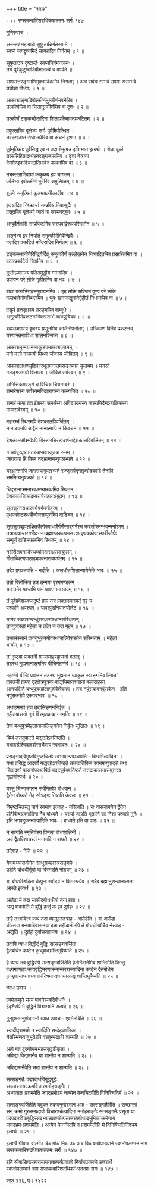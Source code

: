 +++
title = "१४७"

+++
सप्तचत्वारिंशदधिकशततमः सर्गः १४७   
  
मुनिरुवाच ।  
  
अनन्तरं महाबाहो सुषुप्तान्निर्गतस्य मे ।  
स्वप्ने जगद्दृश्यमिदं सागरादिव निर्गतम् ॥ १ ॥  
  
सुषुप्तादत्र दृष्टान्तैः स्वप्ननिर्गमनक्रमः ।  
तत्र पूर्वकुटुम्बादिवीक्षातत्त्वं च वर्ण्यते ॥   
  
सागरात्तरङ्गमणिमुक्तादिकमिव निर्गतम् । अत्र सर्वत्र सम्भवे उपमा असम्भवे   
उत्प्रेक्षा बोध्याः ॥ १ ॥  
  
आकाशाङ्गादिवोत्कीर्णमुत्कीर्णमवनेरिव ।  
उत्कीर्णमिव वा चित्तादुत्कीर्णमिव वा दृशः ॥ २ ॥  
  
उत्कीर्णं टङ्कच्छेदादिना शिलाप्रतिमावत्प्रकटितम् ॥ २ ॥  
  
प्रफुल्लमिव वृक्षेभ्यः सर्गः पूर्वमिवोत्थितः ।  
तरङ्गजालं रोधोऽब्धेरिव वा कचनं दृशाम् ॥ ३ ॥  
  
पूर्वमुत्थितः पूर्वसिद्ध एव न तदानीमुत्पन्न इति भात इत्यर्थः । रोधः कूलं   
तत्सन्निहितादब्धेस्तरङ्गजालमिव । दृशां नेत्राणां   
केशोण्ड्रकद्विचन्द्रादिभावेन कचनमिव वा ॥ ३ ॥  
  
नभस्तलादिवायां ककुब्भ्य इव चागतम् ।  
पर्वतेभ्य इवोत्कीर्णं भूमेरिव समुत्थितम् ॥ ४ ॥  
  
बूउमेः समुत्थितं कुड्यवल्मीकादीव ॥ ४ ॥  
  
हृदयादिव निष्क्रान्तं सम्प्रविष्टमिवाम्बुदैः ।  
प्रसूतमिव वृक्षेभ्यो जातं वा सस्यवद्बुवः ॥ ५ ॥  
  
अम्बुदैर्नभसि सम्प्रविष्टमिव सस्यवद्विरूपपरिणामेन ॥ ५ ॥  
  
अङ्गेभ्य इव निर्यातं समुत्कीर्णमिवेन्द्रियैः ।  
पटादिव प्रकटितं मन्दिरादिव निर्गतम् ॥ ६ ॥  
  
टङ्कस्थानीयैरिन्द्रियैर्दिक्षु समुत्कीर्णं उल्लेखनेन निष्पादितमिव प्रसारितमिव वा ।   
पटात्प्रकटितं चित्रमिव ॥ ६ ॥  
  
कुतोऽप्यागत्य पतितमुड्डीय गगनादिव ।  
उपायनं परे लोके गृहीतमिव वा भवः ॥ ७ ॥  
  
राज्ञां प्रजाभिराहृतमुपायनमिव । इह लोके सञ्चितं पुण्यं परे लोके   
फलभावेनोपस्थितमिव । भुवः खननाद्युपायैर्गृहीतं निधानमिव वा ॥ ७ ॥  
  
प्रसूनं ब्रह्मवृक्षस्य तरङ्गमिव वाम्बुधेः ।  
अनुत्कीर्णप्रकटनाच्चित्स्तम्भे चारुपुत्रिका ॥ ८ ॥  
  
ब्रह्मलक्षणस्य वृक्षस्य प्रसूनमिव कालेनोपनीतम् । उत्किरणं विनैव प्रकटनन्न्   
यस्यास्तथाविधा शालभञ्जिका ॥ ८ ॥  
  
आकाशमृन्मयानन्तकुड्यमाकाशपत्तनम् ।  
मनो मत्तो गजमयो मिथ्या जीवस्य जीवितम् ॥ ९ ॥  
  
आकाशलक्षणमृद्विकारभूतमनन्तमसङ्ख्यातं कुड्यम् । मनसो   
मतङ्गजमयो विलासः । जीवितं सर्वस्वम् ॥ ९ ॥  
  
अभित्तिकमरङ्गं च विचित्रं चित्रमम्बरे ।  
शम्बरेशस्य सर्वस्वमविद्याख्यस्य कस्यचित् ॥ १० ॥  
  
शम्बरं माया तत्र ईशस्य समर्थस्य अविद्याख्यस्य कस्यचिदैन्द्रजालिकस्य   
मायासर्वस्वम् ॥ १० ॥  
  
महारम्भं स्थिरमपि देशकालविवर्जितम् ।  
नानाढ्यमपि चाद्वैतं नानात्मापि न किञ्चन ॥ ११ ॥  
  
देशकालसौक्ष्म्येऽपि विस्तारचिरत्वदर्शनाद्देशकालविवर्जितम् ॥ ११ ॥  
  
गन्धर्वपुरदृष्टान्तस्याप्यवस्तुतया समम् ।  
जागरायां हि किल तद्भ्रान्तमप्युपलभ्यते ॥ १२ ॥  
  
यद्भ्रान्तमपि जागरायामुपलभ्यते रज्जुसर्पमृगतृष्णोदकादि तेनापि   
सममित्यनुषज्यते ॥ १२ ॥  
  
चिद्भामात्रमनारब्धमप्यारब्धमिव स्थितम् ।  
देशकालक्रियाद्रव्यसर्गसंहारसंयुतम् ॥ १३ ॥  
  
सुरासुरनराधारगर्भगर्भमनोहरम् ।  
पृथक्कोष्ठस्थबीजौघसम्पूर्णमिव दाडिमम् ॥ १४ ॥  
  
सुरासुराद्युपलक्षितत्रैलोक्याधारैर्गर्भैस्तद्गर्भैश्च कदलीस्तम्भवन्मनोहरम् ।   
तत्राप्यवान्तरगर्भेष्वनन्तब्रह्माण्डकल्पनसत्त्वात्पृथक्कोष्टस्थबीजौघैः   
सम्पूर्णं दाडिमफलमिव स्थितम् ॥ १४ ॥  
  
नदीशैलवनादिस्थव्योमताराभ्रसङ्कुलम् ।  
गीताब्धिरणपाठाढ्यपवनारावघर्घरम् ॥ १५ ॥  
  
तदेव प्रपञ्चयति - नदीति । कलधौतशिलान्यायेनेति भावः ॥ १५ ॥  
  
ततो विलोकितं तत्र तन्मया दृश्यमण्डलम् ।  
यावत्तमेव पश्यामि ग्रामं प्राक्तनमास्पदम् ॥ १६ ॥  
  
तं पूर्वप्रवेशस्वप्नदृष्टं ग्रामं तत्र प्राक्तनमास्पदं गृहं च   
पश्यामि अपश्यम् । यावत्पुरानिपातयोर्लट् ॥ १६ ॥  
  
तानेव सकलान्बन्धूंस्तथासंस्थानसंस्थितान् ।  
तान्पुत्रांस्तां महेलां च तदेव च तदा गृहम् ॥ १७ ॥  
  
तथासंस्थानं प्रागनुभूतवयोवस्थासन्निवेशस्तेन संस्थिताम् । महेलां   
भार्याम् ॥ १७ ॥  
  
तां दृष्ट्वा प्राक्तनीं ग्राम्यामाहरद्वासनां बलात् ।  
तटस्थं मुह्यमानाङ्गमिव वीचिर्महार्णवे ॥ १८ ॥  
  
महार्णवे वीचिः प्राक्तनं तटस्थं मुह्यमानं व्याकुलं स्वाङ्गमिव स्थितां   
प्राक्तनीं ग्राम्यां गृहक्षेत्रपुत्रबन्ध्वाद्यभिमानवासनां बलादाहरत्   
आनयदिति बन्धुपुत्रमहेलागृहविशेषणम् । तत्र नपुंसकमनपुंसकेन - इति   
नपुंसकशेषे एकवद्भावः ॥ १८ ॥  
  
अथाहमभवं तत्र तदालिङ्गननिर्वृतः ।  
गृहीतवासनो नूनं विस्मृतप्राक्तनस्मृतिः ॥ १९ ॥  
  
तेषां बन्धुपुत्रमेहलानामालिङ्गनेन निर्वृतः सुखितः ॥ १९ ॥  
  
बिम्बं तत्तदुपादत्ते यद्यदग्रेऽवतिष्ठति ।  
यथादर्शश्चिदादर्शस्तथैवायं स्वभावतः ॥ २० ॥  
  
प्रसङ्गादविमृष्टविमृष्टचितोः स्वभावान्प्रपञ्चयति - बिम्बमित्यादिना ।   
यथा प्रसिद्ध आदर्शो यद्यदग्रेऽवतिष्ठते तत्तत्प्रतिबिम्बं स्वयमप्युपादत्ते तथा   
चिदादर्शो वासनोपस्थापितं यद्यत्पूर्वमवतिष्ठते तत्तदाकाराभासमुत्तरत्र   
गृह्णातीत्यर्थः ॥ २० ॥  
  
यस्तु चिन्मात्रगगनं सर्वमित्येव बोधवान् ।  
द्वैतेन बोध्यते नेह सोऽङ्गः तिष्ठति केवलः ॥ २१ ॥  
  
विमृष्टचितस्तु नायं स्वभाव इत्याह - यस्त्विति । सः वासनामयेन द्वैतेन   
प्रतिबिम्बग्रहणादिना नैव बोध्यते । यस्यां जाग्रति भूतानि सा निशा पश्यतो मुनेः ।   
इति भगवदुक्तन्यायादिति भावः । बाध्यते इति वा पाठः ॥ २१ ॥  
  
न नश्यति स्मृतिर्यस्य विमला बोधशालिनी ।  
अयं द्वैतपिशाचस्तं मनागपि न बाधते ॥ २२ ॥  
  
तदेवाह - नेति ॥ २२ ॥  
  
येषामभ्यासयोगेन साधुसच्छास्त्रसङ्गमैः ।  
उदेति बोधधीर्भूयो या विस्मरति नोदयम् ॥ २३ ॥  
  
या बोधधीरुदिता चेत्पुनः स्वोदयं न विस्मरत्येव । सदैव ब्रह्मानुसन्धानात्मना   
आस्ते इत्यर्थः ॥ २३ ॥  
  
अप्रौढा मे तदा सासीद्बोधधीर्या तया हता ।  
अद्य शक्नोति मे बुद्धिं हन्तुं क इव दुर्ग्रहः ॥ २४ ॥  
  
तर्हि तत्त्ववित्त्वं कथं तदा व्यामूढस्तत्राह - अप्रौढेति । या अप्रौढा   
धीस्तया बन्ध्वादिवासनया हता तर्हीदानीमपि ते बोधधीरप्रौढैव नेत्याह -   
अद्येति । दुर्ग्रहो दुर्वासनाप्रचयः ॥ २४ ॥  
  
तवापि व्याध विद्धीदं बुद्धिः सत्सङ्गवर्जिता ।  
द्वैतबोधेन कष्टेन कृच्छ्राच्छान्तिमुपैष्यति ॥ २५ ॥  
  
हे व्याध तव बुद्धिरपि सत्सङ्गवर्जितेति हेतोर्नेदानीमेव शान्तिमेति किन्तु   
वक्ष्यमाणतपःकायवृद्धिमरणजन्मान्तरराज्यादिना कष्टेन द्वैतबोधेन   
कृच्छ्रात्साधनाभ्यासपरिश्रमाज्ज्ञानमासाद्य शान्तिमुपैष्यति ॥ २५ ॥  
  
व्याध उवाच ।  
  
एवमेतन्मुने सत्यं पावनैस्त्वद्विबोधनैः ।  
ईदृशैरपि मे बुद्धिर्न विश्राम्यति सत्पदे ॥ २६ ॥  
  
मुन्युक्तमनुमोदमानो व्याध उवाच - एवमेतदिति ॥ २६ ॥  
  
स्यादीदृशमथो न स्यादिति सन्देहजालिका ।  
नैतस्मिन्स्वानुभूतेऽपि वस्तुन्यद्यापि शाम्यति ॥ २७ ॥  
  
अहो बत दुरन्तेयमभ्याससुदृढीकृता ।  
अविद्या विद्यमानैव या शान्तैव न शाम्यति ॥ २८ ॥  
  
अविद्यमानैवेति सदा शान्तैव न शाम्यति ॥ २८ ॥  
  
सत्सङ्गतैः पदपदार्थविबुद्धबुद्धेः   
सच्छास्त्रसत्क्रमविचारमनोहराङ्गैः ।  
अभ्यासतः प्रशममेति जगद्भ्रमोऽयं नान्येन केनचिदपीति विनिश्चितिर्मे ॥ २९ ॥  
  
सत्सङ्गवर्जितेति यदुक्तं तदप्यनुमोदमान आह - सत्सङ्गतैरिति । सच्छास्त्रं   
सन् क्रमो गुरुसम्प्रदायो विचारश्चेत्यादिना मनोहराङ्गैः सत्सङ्गमैः प्रसूता या   
पदपदार्थवेकबुद्धिस्तदभ्यासतश्चोत्पन्नात्तत्त्वबोधाद्भूमिकाक्रमेणायं   
जगद्भ्रमः प्रशममेति । अन्येन केनचिदपि न प्रशममेतीति मे विनिश्चितिर्निश्चय   
इत्यर्थः ॥ २९ ॥  
  
इत्यार्षे श्रीवा० वाल्मी० दे० मो० नि० उ० अ० वि० शवोपाख्याने स्वप्नोपलम्भनं नाम   
सप्तचत्वारिंशदधिकशततमः सर्गः ॥ १४७ ॥  
  
इति श्रीवासिष्ठमहारामायणतात्पर्यप्रकाशे निर्वाणप्रकरणे उत्तरार्धे   
स्वप्नोपलम्भनं नाम सप्तचत्वारिंशदधिक"अततमः सर्गः ॥ १४७ ॥  
  
  
प्द्फ़् ३३६, प्। १४२२  
  